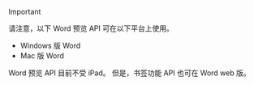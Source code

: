 > [!IMPORTANT]
> 请注意，以下 Word 预览 API 可在以下平台上使用。
>
> - Windows 版 Word
> - Mac 版 Word
>
> Word 预览 API 目前不受 iPad。 但是，书签功能 API 也可在 Word web 版。
